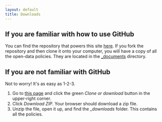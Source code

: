 ```yaml
---
layout: default
title: Downloads
---
```


## If you are familiar with how to use GitHub

You can find the repository that powers this site [here](https://github.com/sunlightpolicy/opendatapoliciesstatic). If you fork the repository and then clone it onto your computer, you will have a copy of all the open-data policies. They are located in the [_documents](https://github.com/sunlightpolicy/opendatapoliciesstatic/tree/gh-pages/_documents) directory.

## If you are not familiar with GitHub

Not to worry! It's as easy as 1-2-3.

1. Go to [this page](https://github.com/sunlightpolicy/opendatapoliciesstatic) and click the green *Clone or download* button in the upper-right corner.
2. Click *Download ZIP*. Your browser should download a zip file.
3. Unzip the file, open it up, and find the *_downloads* folder. This contains all the policies.
